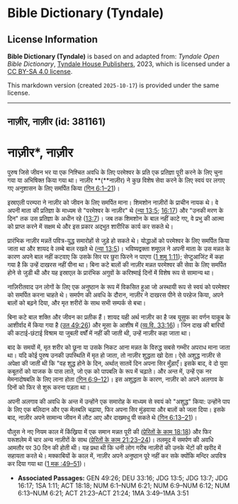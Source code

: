 # Bible Dictionary (Tyndale)

## License Information

**Bible Dictionary (Tyndale)** is based on and adapted from: _Tyndale Open Bible Dictionary_, [Tyndale House Publishers](https://tyndaleopenresources.com/), 2023, which is licensed under a [CC BY-SA 4.0 license](https://creativecommons.org/licenses/by-sa/4.0/legalcode.en).

This markdown version (created `2025-10-17`) is provided under the same license.



--------------------------------

## नाज़ीर, नाज़ीर (id: 381161)

नाज़ीर\*, नाज़ीर
================

पुरुष जिसे जीवन भर या एक निश्चित अवधि के लिए परमेश्वर के प्रति एक प्रतिज्ञा पूरी करने के लिए चुना गया या अभिषिक्त किया गया था। नाज़ीर **(**नाज़ीर) ने कुछ विशेष सेवा करने के लिए स्वयं पर लगाए गए अनुशासन के लिए समर्पित किया ([गिन 6:1–21](https://ref.ly/Num6:1-Num6:21))।

इस्राएली परम्परा ने नाज़ीर को जीवन के लिए समर्पित माना। शिमशोन नाज़ीरों के प्राचीन नायक थे। वे अपनी माता की प्रतिज्ञा के माध्यम से "परमेश्वर के नाज़ीर" थे ([न्या 13:5](https://ref.ly/Judg13:5); [16:17](https://ref.ly/Judg16:17)) और "उनकी मरण के दिन" तक उस प्रतिज्ञा के अधीन रहे ([13:7](https://ref.ly/Judg13:7))। जब तक शिमशोन के बाल नहीं काटे गए, वे प्रभु की आत्मा को प्राप्त करने में सक्षम थे और इस प्रकार अद्भुत शारीरिक कार्य कर सकते थे।

प्रारंभिक नाज़ीर मन्नतें पवित्र\-युद्ध समारोहों से जुड़े हो सकते थे। योद्धाओं को परमेश्वर के लिए समर्पित किया जाता था और शायद वे लम्बे बाल रखते थे ([न्या 13:5](https://ref.ly/Judg13:5))। भविष्यद्वक्ता शमूएल ने अपनी माता के उस मन्नत के कारण अपने बाल नहीं कटवाए कि उसके सिर पर छुरा फिरने न पाएगा ([1 शमू 1:11](https://ref.ly/1Sam1:11)); सेप्टुआजिंट में कहा गया है कि उन्हें दाखरस नहीं पीना था। बिना कटे बालों की नाज़ीर मन्नत परमेश्वर की सेवा के लिए समर्पित होने से जुडी थी और यह इस्राएल के प्रारंभिक अगुवों के करिश्माई दिनों में विशेष रूप से सामान्य था।

नाज़िरीतवाद उन लोगों के लिए एक अनुष्ठान के रूप में विकसित हुआ जो अस्थायी रूप से स्वयं को परमेश्वर को समर्पित करना चाहते थे। समर्पण की अवधि के दौरान, नाज़ीर ने दाखरस पीने से परहेज किया, अपने बालों को बढ़ने दिया, और मृत शरीरों के साथ सभी सम्पर्क से बचा। 

बिना कटे बाल शक्ति और जीवन का प्रतीक हैं। शायद यही अर्थ नाज़ीर का है जब यूसुफ का वर्णन याकूब के आशीर्वाद में किया गया है ([उत 49:26](https://ref.ly/Gen49:26)) और मूसा के आशीष में ([व्य.वि. 33:16](https://ref.ly/Deut33:16))। जिन दाख की बारियों की कटाई\-छंटाई विश्राम या जुबली वर्षों में नहीं की जाती थी, उन्हें नाज़ीर कहा जाता था। 

बाद के समयों में, मृत शरीर को छूना या उसके निकट आना मन्नत के विरुद्ध सबसे गम्भीर अपराध माना जाता था। यदि कोई पुरुष उनकी उपस्थिति में मृत हो जाता, तो नाज़ीर शुद्धता खो देता। ऐसे अशुद्ध नाज़ीर से अपेक्षा की जाती थी कि "वह शुद्ध होने के दिन, अर्थात् सातवें दिन अपना सिर मुँड़ाएँ। इसके बाद, वे दो युवा कबूतरों को याजक के पास लाते, जो एक को पापबलि के रूप में चढ़ाते। और अन्त में, उन्हें एक नर मेमनादोषबलि के लिए लाना होता ([गिन 6:9–12](https://ref.ly/Num6:9-Num6:12))। इस अशुद्धता के कारण, नाज़ीर को अपने अलगाव के दिनों को फिर से शुरू करना पड़ता था।

अपनी अलगाव की अवधि के अन्त में उन्होंने एक समारोह के माध्यम से स्वयं को "अशुद्ध" किया: उन्होंने पाप के लिए एक बलिदान और एक मेलबलि चढ़ाया, फिर अपना सिर मुंडवाया और बालों को जला दिया। इसके बाद, नाज़ीर अपने सामान्य जीवन में लौट आए और दाखमधु पी सकते थे ([गिन 6:13–21](https://ref.ly/Num6:13-Num6:21))।

पौलुस ने नए नियम काल में किंख्रिया में एक समान मन्नत पूरी की ([प्रेरितों के काम 18:18](https://ref.ly/Acts18:18)) और फिर यरूशलेम में चार अन्य नाज़ीरों के साथ ([प्रेरितों के काम 21:23–24](https://ref.ly/Acts21:23-Acts21:24))। तलमूद में समर्पण की अवधि आमतौर पर 30 दिन की होती थी। यह प्रथा थी कि धनी लोग गरीब नाज़ीरों की उनके भेंटों की खरीद में सहायता करते थे। मक्काबियों के काल में, नाज़ीर अपने अनुष्ठान पूरे नहीं कर सके क्योंकि मन्दिर अपवित्र कर दिया गया था ([1 मक :49–51](https://ref.ly/1Macc3:49-1Macc3:51))। 

* **Associated Passages:** GEN 49:26; DEU 33:16; JDG 13:5; JDG 13:7; JDG 16:17; 1SA 1:11; ACT 18:18; NUM 6:1–NUM 6:21; NUM 6:9–NUM 6:12; NUM 6:13–NUM 6:21; ACT 21:23–ACT 21:24; 1MA 3:49–1MA 3:51

